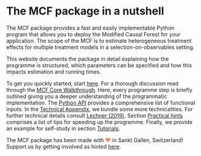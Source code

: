 # The MCF package in a nutshell

The MCF package provides a fast and easily implementable Python program that allows you to deploy the Modified Causal Forest for your application. The scope of the MCF is to estimate heterogeneous treatment effects for multiple treatment models in a selection-on-observables setting.    

This website documents the package in detail explaining how the programme is structured, which parameters can be specified and how this impacts estimation and running times. 

To get you quickly started, start [here](./quick_start.md).  For a thorough discussion read through the [MCF Core Walkthrough](docs/part_i.md). Here, every programme step is briefly outlined giving you a deeper understanding of the programmatic implementation. The [Python API](docs/core_6.md)  provides a comprehensive list of functional inputs. In the [Technical Appendix](./techn_app.md), we bundle some more technicalities. For further technical details consult [Lechner (2019)](https://arxiv.org/abs/1812.09487). Section [Practical hints](docs/core_5.md) comprises a list of tips for speeding up the programme. Finally, we provide an example for self-study in section [Tutorials](docs/tutorial_1.md).

The MCF package has been made with <span style="color: #FF7F50;">&#9829;</span> in Sankt Gallen, Switzerland! Support us by getting involved as hinted [here](./intro_3.md).     
